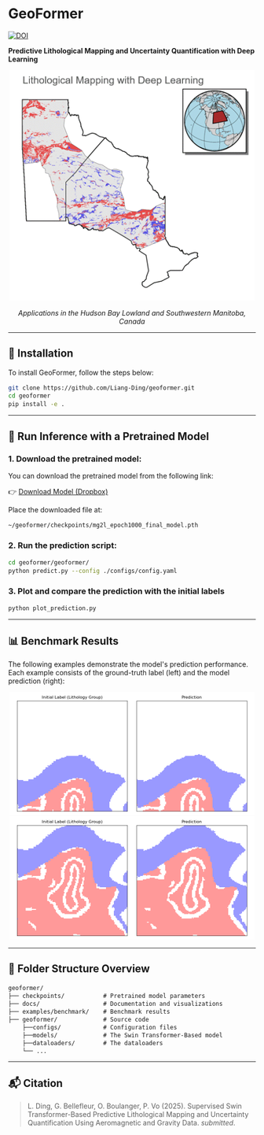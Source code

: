 # GeoFormer

[![DOI](https://zenodo.org/badge/1003860850.svg)](https://doi.org/10.5281/zenodo.15881530)

**Predictive Lithological Mapping and Uncertainty Quantification with Deep Learning**

<p align="center">
  <img src="docs/figs/mapping.gif" alt="Lithological Mapping" width="500"/>
</p>

<p align="center"><em>Applications in the Hudson Bay Lowland and Southwestern Manitoba, Canada</em></p>

---

## 🔧 Installation

To install GeoFormer, follow the steps below:

```bash
git clone https://github.com/Liang-Ding/geoformer.git
cd geoformer
pip install -e .
```

---

## 🚀 Run Inference with a Pretrained Model

### 1. Download the pretrained model:

You can download the pretrained model from the following link:

👉 [Download Model (Dropbox)](https://www.dropbox.com/scl/fi/o0yedehap1190apyvavfl/mg2l_epoch1000_final_model.pth?rlkey=qowb382w9wa4kkqtgayohac46&st=ypzd405y&dl=0)

Place the downloaded file at:

```bash
~/geoformer/checkpoints/mg2l_epoch1000_final_model.pth
```

### 2. Run the prediction script:

```bash
cd geoformer/geoformer/
python predict.py --config ./configs/config.yaml
```

### 3. Plot and compare the prediction with the initial labels

```bash
python plot_prediction.py
```

---

## 📊 Benchmark Results

The following examples demonstrate the model's prediction performance.  
Each example consists of the ground-truth label (left) and the model prediction (right):

<div align="center">
  <img src="examples/benchmark/Figure_1.png" alt="Benchmark Example 1" width="500"/>
</div>

<div align="center">
  <img src="examples/benchmark/Figure_2.png" alt="Benchmark Example 2" width="500"/>
</div>

---

## 📁 Folder Structure Overview

```plaintext
geoformer/
├── checkpoints/           # Pretrained model parameters
├── docs/                  # Documentation and visualizations
├── examples/benchmark/    # Benchmark results
├── geoformer/             # Source code
    ├──configs/            # Configuration files
    ├──models/             # The Swin Transformer-Based model
    ├──dataloaders/        # The dataloaders
    └── ...
```

---

## 📬 Citation
> L. Ding, G. Bellefleur, O. Boulanger, P. Vo (2025). Supervised Swin Transformer-Based Predictive Lithological Mapping 
> and Uncertainty Quantification Using Aeromagnetic and Gravity Data.  _submitted_. 
